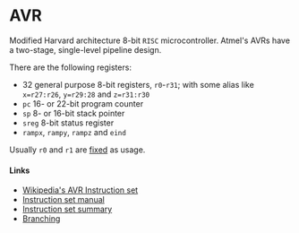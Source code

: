 # AVR

Modified Harvard architecture 8-bit ``RISC`` microcontroller. Atmel's AVRs have a two-stage, single-level pipeline design.

There are the following registers:

 - 32 general purpose 8-bit registers, ``r0``-``r31``; with some alias like ``x=r27:r26``, ``y=r29:28`` and ``z=r31:r30``
 - ``pc`` 16- or 22-bit program counter
 - ``sp`` 8- or 16-bit stack pointer
 - ``sreg`` 8-bit status register
 - ``rampx``, ``rampy``, ``rampz`` and ``eind``

Usually ``r0`` and ``r1`` are [fixed](https://gcc.gnu.org/wiki/avr-gcc#Fixed_Registers) as usage.

#### Links

 - [Wikipedia's AVR Instruction set](https://en.wikipedia.org/wiki/Atmel_AVR_instruction_set)
 - [Instruction set manual](http://roncella.iet.unipi.it/Didattica/Corsi/Elettronica/Risorse/Atmel-0856-AVR-Instruction-Set-Manual.pdf)
 - [Instruction set summary](http://www.avr-tutorials.com/sites/default/files/Instruction%20Set%20Summary.pdf)
 - [Branching](http://web.csulb.edu/~hill/ee346/Lectures/05%20AVR%20Branching.pdf)
